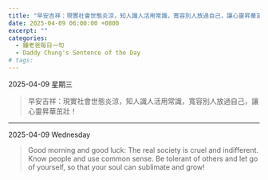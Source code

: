 ```yaml
---
title: "早安吉祥：現實社會世態炎涼，知人識人活用常識，寬容別人放過自己，讓心靈昇華茁壯！ <br> Good morning and good luck: The real society is cruel and indifferent. Know people and use common sense. Be tolerant of others and let go of yourself, so that your soul can sublimate and grow!"
date: 2025-04-09 06:00:00 +0800
excerpt: ""
categories:
  - 鍾老爸每日一句
  - Daddy Chung's Sentence of the Day
# tags:
---
```


2025-04-09 星期三

> 早安吉祥：現實社會世態炎涼，知人識人活用常識，寬容別人放過自己，讓心靈昇華茁壯！

---

2025-04-09 Wednesday

> Good morning and good luck: The real society is cruel and indifferent. Know people and use common sense. Be tolerant of others and let go of yourself, so that your soul can sublimate and grow!

